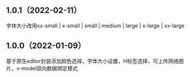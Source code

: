 ## 1.0.1（2022-02-11）
字体大小改用xx-small | x-small | small | medium | large | x-large | xx-large
## 1.0.0（2022-01-09）
基于原生editor封装添加颜色选择，字体大小设置，H标签选择，可上传网络图片，v-model双向数据绑定模式
